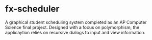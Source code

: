 # fx-scheduler
A graphical student scheduling system completed as an AP Computer Science final project.
Designed with a focus on polymorphism, the applicaytion relies on recursive dialogs to input and view information.
